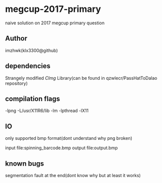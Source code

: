 # megcup-2017-primary
naive solution on 2017 megcup primary question

## Author

imzhwk(klx3300@github)

## dependencies

Strangely modified *CImg* Library(can be found in qzwlecr/PassHatToDalao repository)

## compilation flags

-lpng -L/usr/X11R6/lib -lm -lpthread -lX11

## IO

only supported bmp format(dont understand why png broken)

input file:spinning_barcode.bmp
output file:output.bmp

## known bugs

segmentation fault at the end(dont know why but at least it works)
